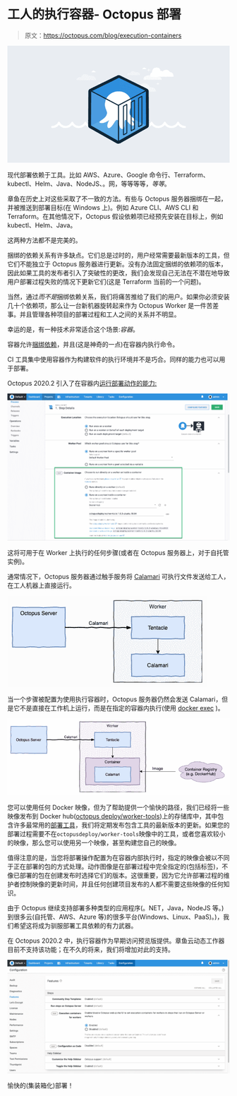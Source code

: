 # 工人的执行容器- Octopus 部署

> 原文：<https://octopus.com/blog/execution-containers>

[![Execution Containers for Workers](img/4e1f894489ea068c7eef4a48dcf9f57c.png)](#)

现代部署依赖于工具。比如 AWS、Azure、Google 命令行、Terraform、kubectl、Helm、Java、NodeJS、。网，等等等等，*等等*。

章鱼在历史上对这些采取了不一致的方法。有些与 Octopus 服务器捆绑在一起，并被推送到部署目标(在 Windows 上)。例如 Azure CLI、AWS CLI 和 Terraform。在其他情况下，Octopus 假设依赖项已经预先安装在目标上，例如 kubectl、Helm、Java。

这两种方法都不是完美的。

捆绑的依赖关系有许多缺点。它们总是过时的，用户经常需要最新版本的工具，但它们不能独立于 Octopus 服务器进行更新。没有办法固定捆绑的依赖项的版本，因此如果工具的发布者引入了突破性的更改，我们会发现自己无法在不潜在地导致用户部署过程失败的情况下更新它们(这是 Terraform 当前的一个问题)。

当然，通过*而不是*捆绑依赖关系，我们将痛苦推给了我们的用户。如果你必须安装几十个依赖项，那么让一台新机器旋转起来作为 Octopus Worker 是一件苦差事。并且管理各种项目的部署过程和工人之间的关系并不明显。

幸运的是，有一种技术非常适合这个场景:*容器*。

容器允许[捆绑依赖](https://twitter.com/b0rk/status/1237464479811633154)，并且(这是神奇的一点)在容器内执行命令。

CI 工具集中使用容器作为构建软件的执行环境并不是巧合。同样的能力也可以用于部署。

Octopus 2020.2 引入了在容器内[运行部署动作的能力:](https://octopus.com/docs/deployment-process/execution-containers-for-workers)

[![Action Container Image User Interface](img/baefe2e84e6d233c13e6bfa512e064d5.png)](#)

这将可用于在 Worker 上执行的任何步骤(或者在 Octopus 服务器上，对于自托管实例)。

通常情况下，Octopus 服务器通过触手服务将 [Calamari](https://octopus.com/docs/octopus-rest-api/calamari) 可执行文件发送给工人，在工人机器上直接运行。

[![Worker Architecture without action containers](img/5e81832f0b2b375ab383f360a973c3c5.png)](#)

当一个步骤被配置为使用执行容器时，Octopus 服务器仍然会发送 Calamari，但是它不是直接在工作机上运行，而是在指定的容器内执行(使用 [docker exec](https://docs.docker.com/engine/reference/commandline/exec/) )。

[![Worker Architecture with action containers](img/e18c71badf1994c56429d0fbc0e9b2b3.png)](#)

您可以使用任何 Docker 映像，但为了帮助提供一个愉快的路径，我们已经将一些映像发布到 Docker hub([octopus deploy/worker-tools](https://hub.docker.com/r/octopusdeploy/worker-tools))上的存储库中，其中包含许多最常用的[部署工具](https://github.com/OctopusDeploy/WorkerTools/blob/master/ubuntu.18.04/Dockerfile)，我们将定期发布包含工具的最新版本的更新。如果您的部署过程需要不在`octopusdeploy/worker-tools`映像中的工具，或者您喜欢较小的映像，那么您可以使用另一个映像，甚至构建您自己的映像。

值得注意的是，当您将部署操作配置为在容器内部执行时，指定的映像会被以不同于正在部署的包的方式处理。动作图像是在部署过程中完全指定的(包括标签)，不像已部署的包在创建发布时选择它们的版本。这很重要，因为它允许部署过程的维护者控制映像的更新时间，并且任何创建项目发布的人都不需要这些映像的任何知识。

由于 Octopus 继续支持部署多种类型的应用程序(。NET，Java，NodeJS 等。)到很多云(自托管、AWS、Azure 等)的很多平台(Windows、Linux、PaaS)。)，我们希望这将成为驯服部署工具依赖的有力武器。

在 Octopus 2020.2 中，执行容器作为早期访问预览版提供。章鱼云动态工作器目前不支持该功能；在不久的将来，我们将增加对此的支持。

[![Action Container Feature Flag](img/1eaa4424bfd36eadddea8e5794e77156.png)](#)

愉快的(集装箱化)部署！